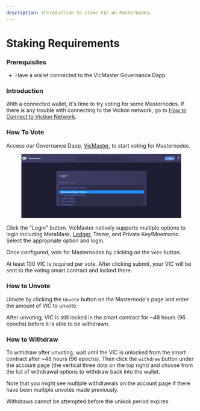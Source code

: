 ```yaml
---
description: Introduction to stake VIC on Masternodes.
---
```


# Staking Requirements

### Prerequisites <a href="#prerequisites" id="prerequisites"></a>

* Have a wallet connected to the VicMaster Governance Dapp

### Introduction <a href="#introduction" id="introduction"></a>

With a connected wallet, it's time to try voting for some Masternodes. If there is any trouble with connecting to the Viction network, go to [How to Connect to Viction Network](../how-to-connect-to-Viction-network/).

### How To Vote <a href="#how-to-vote" id="how-to-vote"></a>

Access our Governance Dapp, [VicMaster](https://master.Viction.com/), to start voting for Masternodes.

<figure><img src="../../.gitbook/assets/Screenshot_5.png" alt=""><figcaption></figcaption></figure>

Click the "Login" button. VicMaster natively supports multiple options to login including MetaMask, [Ledger](https://app.gitbook.com/@Viction/s/Viction-docs/general/how-to-connect-to-Viction-network/ledger), Trezor, and Private Key/Mnemonic. Select the appropriate option and login.

Once configured, vote for Masternodes by clicking on the `Vote` button.

At least 100 VIC is required per vote. After clicking submit, your VIC will be sent to the voting smart contract and locked there.

### How to Unvote <a href="#how-to-unvote" id="how-to-unvote"></a>

Unvote by clicking the `Unvote` button on the Masternode's page and enter the amount of VIC to unvote.

After unvoting, VIC is still locked in the smart contract for \~48 hours (96 epochs) before it is able to be withdrawn.

### How to Withdraw <a href="#how-to-withdraw" id="how-to-withdraw"></a>

To withdraw after unvoting, wait until the VIC is unlocked from the smart contract after \~48 hours (96 epochs). Then click the `withdraw` button under the account page (the vertical three dots on the top right) and choose from the list of withdrawal options to withdraw back into the wallet.

Note that you might see multiple withdrawals on the account page if there have been multiple unvotes made previously.

Withdraws cannot be attempted before the unlock period expires.

